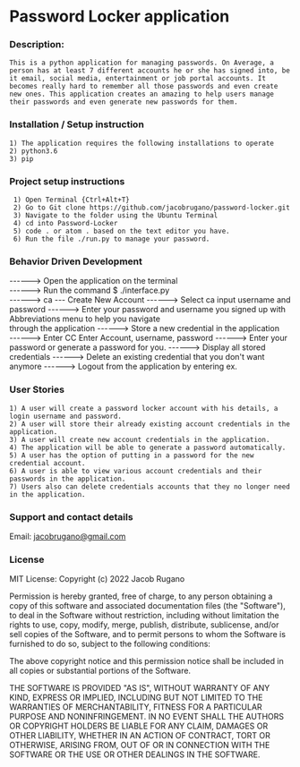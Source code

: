 
# Password Locker application
### Description: 
    This is a python application for managing passwords. On Average, a person has at least 7 different accounts he or she has signed into, be it email, social media, entertainment or job portal accounts. It becomes really hard to remember all those passwords and even create new ones. This application creates an amazing to help users manage their passwords and even generate new passwords for them.

### Installation / Setup instruction
    1) The application requires the following installations to operate
    2) python3.6
    3) pip  


### Project setup instructions
     1) Open Terminal {Ctrl+Alt+T}
     2) Go to Git clone https://github.com/jacobrugano/password-locker.git
     3) Navigate to the folder using the Ubuntu Terminal
     4) cd into Password-Locker
     5) code . or atom . based on the text editor you have.
     6) Run the file ./run.py to manage your password.

### Behavior Driven Development

------> Open the application on the terminal	
------> Run the command $ ./interface.py	
------> ca --- Create New Account
------> Select ca	input username and password
------> Enter your password and username you signed up with	Abbreviations menu to help you navigate     
        through the application
------> Store a new credential in the application	
------> Enter CC	Enter Account, username, password
------> Enter your password or generate a password for you.
------> Display all stored credentials
------> Delete an existing credential that you don't want anymore
------> Logout from the application by entering ex.

### User Stories
    1) A user will create a password locker account with his details, a login username and password.
    2) A user will store their already existing account credentials in the application.
    3) A user will create new account credentials in the application. 
    4) The application will be able to generate a password automatically.
    5) A user has the option of putting in a password for the new credential account. 
    6) A user is able to view various account credentials and their passwords in the application.
    7) Users also can delete credentials accounts that they no longer need in the application.

### Support and contact details
  Email: jacobrugano@gmail.com

### License
MIT License:
Copyright (c) 2022 Jacob Rugano

Permission is hereby granted, free of charge, to any person obtaining a copy of this software and associated documentation files (the "Software"), to deal in the Software without restriction, including without limitation the rights to use, copy, modify, merge, publish, distribute, sublicense, and/or sell copies of the Software, and to permit persons to whom the Software is furnished to do so, subject to the following conditions:

The above copyright notice and this permission notice shall be included in all copies or substantial portions of the Software.

THE SOFTWARE IS PROVIDED "AS IS", WITHOUT WARRANTY OF ANY KIND, EXPRESS OR IMPLIED, INCLUDING BUT NOT LIMITED TO THE WARRANTIES OF MERCHANTABILITY, FITNESS FOR A PARTICULAR PURPOSE AND NONINFRINGEMENT. IN NO EVENT SHALL THE AUTHORS OR COPYRIGHT HOLDERS BE LIABLE FOR ANY CLAIM, DAMAGES OR OTHER LIABILITY, WHETHER IN AN ACTION OF CONTRACT, TORT OR OTHERWISE, ARISING FROM, OUT OF OR IN CONNECTION WITH THE SOFTWARE OR THE USE OR OTHER DEALINGS IN THE SOFTWARE.
